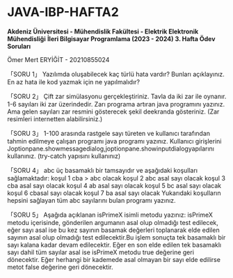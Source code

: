# JAVA-IBP-HAFTA2

**Akdeniz Üniversitesi - Mühendislik Fakültesi - Elektrik Elektronik Mühendisliği**
**İleri Bilgisayar Programlama (2023 - 2024) 3. Hafta Ödev Soruları**

Ömer Mert ERYİĞİT - 20210855024

「SORU 1」
Yazılımda oluşabilecek kaç türlü hata vardır? Bunları açıklayınız. En az hata ile kod yazmak için ne yapılmalıdır?

「SORU 2」
Çift zar simülasyonu gerçekleştiriniz. Tavla da iki zar ile oynanır. 1-6 sayıları iki zar üzerindedir. Zarı  programa  artıran  java programını  yazınız. Ama gelen  sayıları zar resmini gösterecek şekil deekranda gösteriniz. (Zar resimleri internetten alabilirsiniz.)

「SORU 3」
1-100  arasında  rastgele  sayı türeten  ve  kullanıcı  tarafından  tahmin  edilmeye  çalışan programı java programı yazınız. Kullanıcı girişlerini Joptionpane.showmessagedialog,joptionpane.showinputdialogyapılarını kullanınız. (try-catch yapısını kullanınız)

「SORU 4」
abc üç basamaklı bir tamsayıdır ve aşağıdaki koşulları sağlamaktadır:
        koşul 1 cba > abc olacak
        koşul 2 abc asal sayı olacak
        koşul 3 cba asal sayı olacak
        koşul 4 ab asal sayı olacak
        koşul 5 bc asal sayı olacak
        koşul 6 cbasal sayı olacak
        koşul 7 ba asal sayı olacak
Yukarıdaki koşulların hepsini sağlayan tüm abc sayılarını bulan programı yazınız.

「SORU 5」
Aşağıda açıklanan isPrimeX isimli metodu yazınız:
isPrimeX metodu içerisinde, gönderilen argumanın asal olup olmadığı test edilecek, eğer sayı  asal  ise  bu  kez sayının basamak değerleri toplanarak elde edilen sayının asal olup olmadığı test edilecektir.Bu işlem sonuçta tek basamaklı bir sayı kalana kadar devam edilecektir. Eğer en son elde edilen tek basamaklı sayı dahil tüm sayılar asal ise isPrimeX metodu true değerine geri dönecektir. Eğer herhangi bir kademede asal olmayan bir sayı elde edilirse metot false değerine geri dönecektir.
